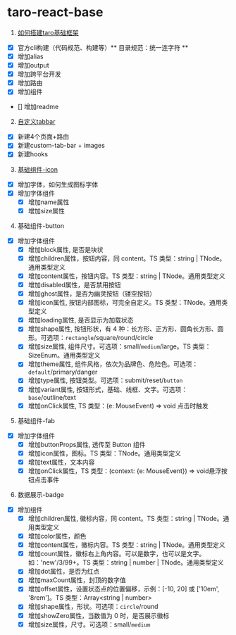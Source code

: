 # taro-react-base

1. [如何搭建taro基础框架](./docs/%E5%A6%82%E4%BD%95%E6%90%AD%E5%BB%BAtaro%E5%9F%BA%E7%A1%80%E6%A1%86%E6%9E%B6.md)
- [x] 官方cli构建（代码规范、构建等）** 目录规范：统一连字符 **
- [x] 增加alias
- [x] 增加output
- [x] 增加跨平台开发
- [x] 增加路由
- [x] 增加组件
- [] 增加readme

2. [自定义tabbar](./docs/%E8%87%AA%E5%AE%9A%E4%B9%89tabbar.md)
- [x] 新建4个页面+路由
- [x] 新建custom-tab-bar + images
- [x] 新建hooks

3. [基础组件-icon](./docs/%E5%9F%BA%E7%A1%80%E7%BB%84%E4%BB%B6-icon.md)
- [x] 增加字体，如何生成图标字体
- [x] 增加字体组件
  - [x] 增加name属性
  - [x] 增加size属性

4. 基础组件-button
- [x] 增加字体组件
  - [x] 增加block属性, 是否是块状
  - [x] 增加children属性，按钮内容，同 content。TS 类型：string | TNode。通用类型定义
  - [x] 增加content属性，按钮内容。TS 类型：string | TNode。通用类型定义
  - [x] 增加disabled属性，是否禁用按钮
  - [x] 增加ghost属性，是否为幽灵按钮（镂空按钮）
  - [x] 增加icon属性,	按钮内部图标，可完全自定义。TS 类型：TNode。通用类型定义
  - [x] 增加loading属性, 是否显示为加载状态
  - [x] 增加shape属性, 按钮形状，有 4 种：长方形、正方形、圆角长方形、圆形。可选项：`rectangle`/square/round/circle
  - [x] 增加size属性, 组件尺寸。可选项：small/`medium`/large。TS 类型：SizeEnum。通用类型定义
  - [x] 增加theme属性, 组件风格，依次为品牌色、危险色。可选项：`default`/primary/danger
  - [x] 增加type属性, 按钮类型。可选项：submit/reset/`button`
  - [x] 增加variant属性, 按钮形式，基础、线框、文字。可选项：`base`/outline/text
  - [x] 增加onClick属性, TS 类型：(e: MouseEvent) => void 点击时触发

5. 基础组件-fab
- [x] 增加字体组件
  - [x] 增加buttonProps属性, 透传至 Button 组件
  - [x] 增加icon属性，图标。TS 类型：TNode。通用类型定义
  - [x] 增加text属性，文本内容
  - [x] 增加onClick属性，TS 类型：(context: {e: MouseEvent}) => void悬浮按钮点击事件

6. 数据展示-badge
- [x] 增加组件
  - [x] 增加children属性, 徽标内容，同 content。TS 类型：string | TNode。通用类型定义
  - [x] 增加color属性，颜色
  - [x] 增加content属性，徽标内容。TS 类型：string | TNode。通用类型定义
  - [x] 增加count属性，徽标右上角内容。可以是数字，也可以是文字。如：'new'/3/99+。TS 类型：string | number | TNode。通用类型定义
  - [x] 增加dot属性，是否为红点
  - [x] 增加maxCount属性，封顶的数字值
  - [x] 增加offset属性，设置状态点的位置偏移，示例：[-10, 20] 或 ['10em', '8rem']。TS 类型：Array<string | number>
  - [x] 增加shape属性，形状。可选项：`circle`/round
  - [x] 增加showZero属性，当数值为 0 时，是否展示徽标
  - [x] 增加size属性，尺寸。可选项：small/`medium`
